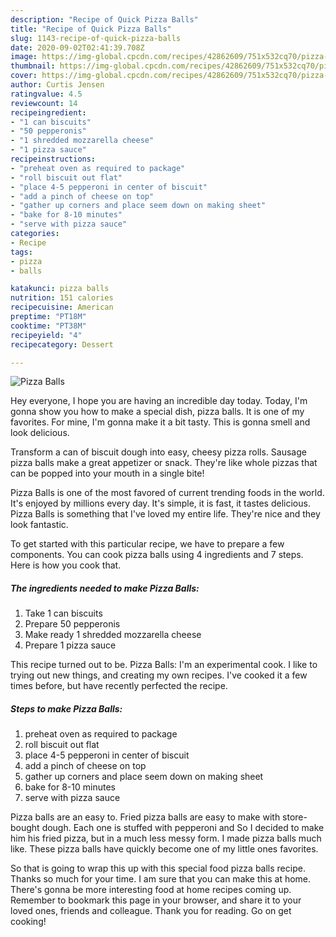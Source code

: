 ```yaml
---
description: "Recipe of Quick Pizza Balls"
title: "Recipe of Quick Pizza Balls"
slug: 1143-recipe-of-quick-pizza-balls
date: 2020-09-02T02:41:39.708Z
image: https://img-global.cpcdn.com/recipes/42862609/751x532cq70/pizza-balls-recipe-main-photo.jpg
thumbnail: https://img-global.cpcdn.com/recipes/42862609/751x532cq70/pizza-balls-recipe-main-photo.jpg
cover: https://img-global.cpcdn.com/recipes/42862609/751x532cq70/pizza-balls-recipe-main-photo.jpg
author: Curtis Jensen
ratingvalue: 4.5
reviewcount: 14
recipeingredient:
- "1 can biscuits"
- "50 pepperonis"
- "1 shredded mozzarella cheese"
- "1 pizza sauce"
recipeinstructions:
- "preheat oven as required to package"
- "roll biscuit out flat"
- "place 4-5 pepperoni in center of biscuit"
- "add a pinch of cheese on top"
- "gather up corners and place seem down on making sheet"
- "bake for 8-10 minutes"
- "serve with pizza sauce"
categories:
- Recipe
tags:
- pizza
- balls

katakunci: pizza balls 
nutrition: 151 calories
recipecuisine: American
preptime: "PT18M"
cooktime: "PT38M"
recipeyield: "4"
recipecategory: Dessert

---
```



![Pizza Balls](https://img-global.cpcdn.com/recipes/42862609/751x532cq70/pizza-balls-recipe-main-photo.jpg)

Hey everyone, I hope you are having an incredible day today. Today, I'm gonna show you how to make a special dish, pizza balls. It is one of my favorites. For mine, I'm gonna make it a bit tasty. This is gonna smell and look delicious.

Transform a can of biscuit dough into easy, cheesy pizza rolls. Sausage pizza balls make a great appetizer or snack. They&#39;re like whole pizzas that can be popped into your mouth in a single bite!

Pizza Balls is one of the most favored of current trending foods in the world. It's enjoyed by millions every day. It's simple, it is fast, it tastes delicious. Pizza Balls is something that I've loved my entire life. They're nice and they look fantastic.


To get started with this particular recipe, we have to prepare a few components. You can cook pizza balls using 4 ingredients and 7 steps. Here is how you cook that.

<!--inarticleads1-->

##### The ingredients needed to make Pizza Balls:

1. Take 1 can biscuits
1. Prepare 50 pepperonis
1. Make ready 1 shredded mozzarella cheese
1. Prepare 1 pizza sauce


This recipe turned out to be. Pizza Balls: I&#39;m an experimental cook. I like to trying out new things, and creating my own recipes. I&#39;ve cooked it a few times before, but have recently perfected the recipe. 

<!--inarticleads2-->

##### Steps to make Pizza Balls:

1. preheat oven as required to package
1. roll biscuit out flat
1. place 4-5 pepperoni in center of biscuit
1. add a pinch of cheese on top
1. gather up corners and place seem down on making sheet
1. bake for 8-10 minutes
1. serve with pizza sauce


Pizza balls are an easy to. Fried pizza balls are easy to make with store-bought dough. Each one is stuffed with pepperoni and So I decided to make him his fried pizza, but in a much less messy form. I made pizza balls much like. These pizza balls have quickly become one of my little ones favorites. 

So that is going to wrap this up with this special food pizza balls recipe. Thanks so much for your time. I am sure that you can make this at home. There's gonna be more interesting food at home recipes coming up. Remember to bookmark this page in your browser, and share it to your loved ones, friends and colleague. Thank you for reading. Go on get cooking!

